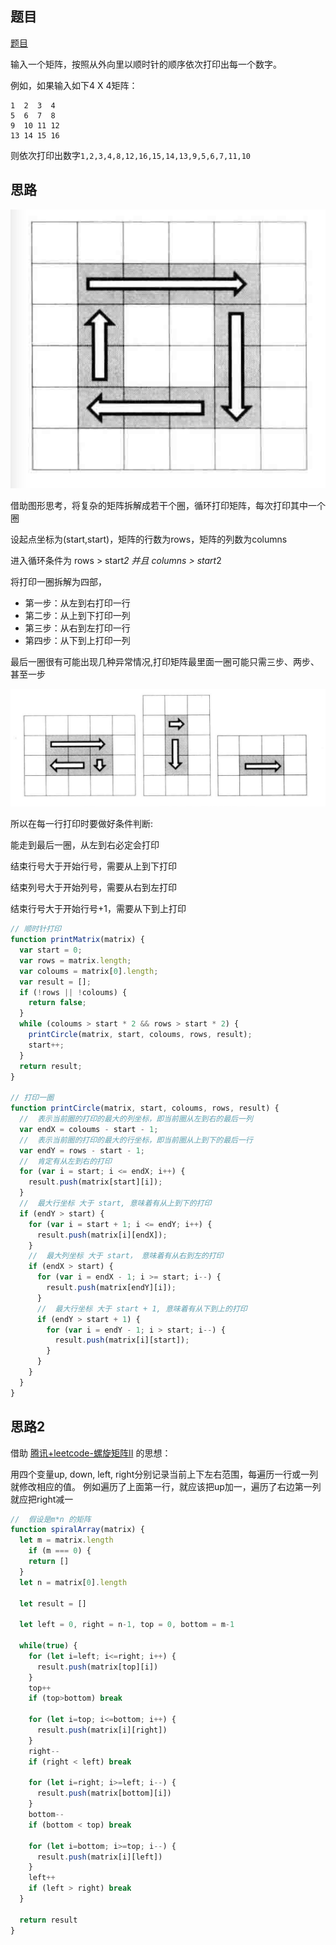 ## 题目
[题目](https://leetcode.cn/problems/shun-shi-zhen-da-yin-ju-zhen-lcof/description/)

输入一个矩阵，按照从外向里以顺时针的顺序依次打印出每一个数字。

例如，如果输入如下4 X 4矩阵：
```
1  2  3  4 
5  6  7  8
9  10 11 12 
13 14 15 16 
```
则依次打印出数字`1,2,3,4,8,12,16,15,14,13,9,5,6,7,11,10`

## 思路

![Alt text](../../images/image-7.png)

借助图形思考，将复杂的矩阵拆解成若干个圈，循环打印矩阵，每次打印其中一个圈

设起点坐标为(start,start)，矩阵的行数为rows，矩阵的列数为columns

进入循环条件为 rows > start*2 并且 columns > start*2

将打印一圈拆解为四部，

- 第一步：从左到右打印一行
- 第二步：从上到下打印一列
- 第三步：从右到左打印一行
- 第四步：从下到上打印一列

最后一圈很有可能出现几种异常情况,打印矩阵最里面一圈可能只需三步、两步、甚至一步

![Alt text](../../images/image-8.png)

所以在每一行打印时要做好条件判断:

能走到最后一圈，从左到右必定会打印

结束行号大于开始行号，需要从上到下打印

结束列号大于开始列号，需要从右到左打印

结束行号大于开始行号+1，需要从下到上打印

```js
// 顺时针打印
function printMatrix(matrix) {
  var start = 0;
  var rows = matrix.length;
  var coloums = matrix[0].length;
  var result = [];
  if (!rows || !coloums) {
    return false;
  }
  while (coloums > start * 2 && rows > start * 2) {
    printCircle(matrix, start, coloums, rows, result);
    start++;
  }
  return result;
}

// 打印一圈
function printCircle(matrix, start, coloums, rows, result) {
  //  表示当前圈的打印的最大的列坐标，即当前圈从左到右的最后一列
  var endX = coloums - start - 1;
  //  表示当前圈的打印的最大的行坐标，即当前圈从上到下的最后一行
  var endY = rows - start - 1;
  //  肯定有从左到右的打印
  for (var i = start; i <= endX; i++) {
    result.push(matrix[start][i]);
  }
  //  最大行坐标 大于 start, 意味着有从上到下的打印
  if (endY > start) {
    for (var i = start + 1; i <= endY; i++) {
      result.push(matrix[i][endX]);
    }
    //  最大列坐标 大于 start， 意味着有从右到左的打印
    if (endX > start) {
      for (var i = endX - 1; i >= start; i--) {
        result.push(matrix[endY][i]);
      }
      //  最大行坐标 大于 start + 1, 意味着有从下到上的打印
      if (endY > start + 1) {
        for (var i = endY - 1; i > start; i--) {
          result.push(matrix[i][start]);
        }
      }
    }
  }
}

```

## 思路2

借助 [腾讯+leetcode-螺旋矩阵II](./图/腾讯+leetcode-螺旋矩阵II.md) 的思想：

用四个变量up, down, left, right分别记录当前上下左右范围，每遍历一行或一列就修改相应的值。
例如遍历了上面第一行，就应该把up加一，遍历了右边第一列就应把right减一

```js
//  假设是m*n 的矩阵
function spiralArray(matrix) {
  let m = matrix.length
    if (m === 0) {
    return []
  }
  let n = matrix[0].length

  let result = []

  let left = 0, right = n-1, top = 0, bottom = m-1

  while(true) {
    for (let i=left; i<=right; i++) {
      result.push(matrix[top][i])
    }
    top++
    if (top>bottom) break

    for (let i=top; i<=bottom; i++) {
      result.push(matrix[i][right])
    }
    right--
    if (right < left) break

    for (let i=right; i>=left; i--) {
      result.push(matrix[bottom][i])
    }
    bottom--
    if (bottom < top) break

    for (let i=bottom; i>=top; i--) {
      result.push(matrix[i][left])
    }
    left++
    if (left > right) break
  }

  return result
}
```